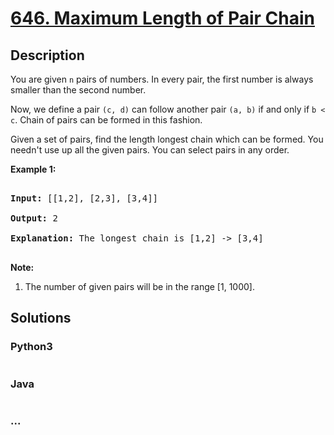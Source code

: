 # [646. Maximum Length of Pair Chain](https://leetcode.com/problems/maximum-length-of-pair-chain)

## Description
<p>
You are given <code>n</code> pairs of numbers. In every pair, the first number is always smaller than the second number.
</p>

<p>
Now, we define a pair <code>(c, d)</code> can follow another pair <code>(a, b)</code> if and only if <code>b < c</code>. Chain of pairs can be formed in this fashion. 
</p>

<p>
Given a set of pairs, find the length longest chain which can be formed. You needn't use up all the given pairs. You can select pairs in any order.
</p>


<p><b>Example 1:</b><br />
<pre>
<b>Input:</b> [[1,2], [2,3], [3,4]]
<b>Output:</b> 2
<b>Explanation:</b> The longest chain is [1,2] -> [3,4]
</pre>
</p>

<p><b>Note:</b><br>
<ol>
<li>The number of given pairs will be in the range [1, 1000].</li>
</ol>
</p>


## Solutions


### Python3

```python

```

### Java

```java

```

### ...
```

```
